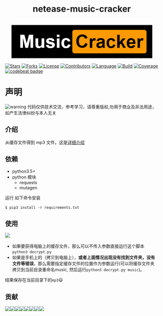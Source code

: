 <div align="center">
    <h1>netease-music-cracker</h1>
    <br>
    <img src="images/logo.png">
</div>

[![Stars](https://img.shields.io/github/stars/mbinary/netease-music-cracker.svg?label=Stars&style=social)](https://github.com/mbinary/netease-music-cracker/stargazers)
[![Forks](https://img.shields.io/github/forks/mbinary/netease-music-cracker.svg?label=Fork&style=social)](https://github.com/mbinary/netease-music-cracker/network/members)
[![License](https://img.shields.io/badge/LICENSE-MIT-blue.svg)](LICENSE)
[![Contributors](https://img.shields.io/github/contributors/mbinary/netease-music-cracker.svg)](https://github.com/mbinary/netease-music-cracker/graphs/contributors)
[![Language](https://img.shields.io/badge/language-python3.5-orange.svg)](.)
[![Build](https://travis-ci.org/mbinary/netease-music-cracker.svg?branch=master)](https://travis-ci.org/mbinary/netease-music-cracker?branch=master)
[![Coverage](https://codecov.io/gh/mbinary/netease-music-cracker/branch/master/graph/badge.svg)](https://codecov.io/github/mbinary/netease-music-cracker?branch=master)
[![codebeat badge](https://codebeat.co/badges/875e7de3-895b-479e-9384-c5db71930c15)](https://codebeat.co/projects/github-com-mbinary-netease-music-cracker-master)
<!--  [![License](https://i.creativecommons.org/l/by-nc-sa/4.0/88x31.png)](http://creativecommons.org/licenses/by-nc-sa/4.0/)  copy LICENCE -->
<!-- 控制图片: <img width="60" height="75" align="right" src="haha"> -->
# 声明
![warning](images/warning.png)
代码仅供技术交流，参考学习，请尊重版权,勿用于商业及非法用途，如产生法律纠纷与本人无关

## 介绍
从缓存文件得到 mp3 文件。这是[详细介绍](https://mbinary.coding.me/decrypt-netease-music.html) 

## 依赖
* python3.5+
* python 模块
  - requests
  - mutagen

运行 如下命令安装
```shell
$ pip3 install -r requirements.txt
```

## 使用
![](images/flow-chart.png)

- 如果要获得电脑上的缓存文件，那么可以不传入参数直接运行这个脚本`python3 decrypt.py`
- 如果是手机上的（拷贝到电脑上），**或者上面情况出现没有找到文件夹，没有文件等错误**，那么需要指定缓存文件的位置作为参数运行(可以将缓存文件夹拷贝到当前目录重命名music, 然后运行`python3 decrypt.py music`)。

结果保存在当前目录下的`mp3`:smiley: 

## 贡献
[![](https://sourcerer.io/fame/mbinary/mbinary/netease-music-cracker/images/0)](https://sourcerer.io/fame/mbinary/mbinary/netease-music-cracker/links/0)[![](https://sourcerer.io/fame/mbinary/mbinary/netease-music-cracker/images/1)](https://sourcerer.io/fame/mbinary/mbinary/netease-music-cracker/links/1)[![](https://sourcerer.io/fame/mbinary/mbinary/netease-music-cracker/images/2)](https://sourcerer.io/fame/mbinary/mbinary/netease-music-cracker/links/2)[![](https://sourcerer.io/fame/mbinary/mbinary/netease-music-cracker/images/3)](https://sourcerer.io/fame/mbinary/mbinary/netease-music-cracker/links/3)[![](https://sourcerer.io/fame/mbinary/mbinary/netease-music-cracker/images/4)](https://sourcerer.io/fame/mbinary/mbinary/netease-music-cracker/links/4)[![](https://sourcerer.io/fame/mbinary/mbinary/netease-music-cracker/images/5)](https://sourcerer.io/fame/mbinary/mbinary/netease-music-cracker/links/5)[![](https://sourcerer.io/fame/mbinary/mbinary/netease-music-cracker/images/6)](https://sourcerer.io/fame/mbinary/mbinary/netease-music-cracker/links/6)[![](https://sourcerer.io/fame/mbinary/mbinary/netease-music-cracker/images/7)](https://sourcerer.io/fame/mbinary/mbinary/netease-music-cracker/links/7)
